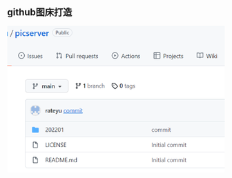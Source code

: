 ## github图床打造

![image-20220109095216101](https://raw.githubusercontent.com/rateyu/picserver/main/202201/image-20220109095216101.png)